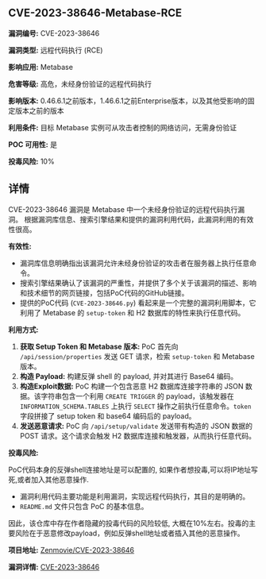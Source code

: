 ## CVE-2023-38646-Metabase-RCE

**漏洞编号:** CVE-2023-38646

**漏洞类型:** 远程代码执行 (RCE)

**影响应用:** Metabase

**危害等级:** 高危，未经身份验证的远程代码执行

**影响版本:** 0.46.6.1之前版本，1.46.6.1之前Enterprise版本，以及其他受影响的固定版本之前的版本

**利用条件:** 目标 Metabase 实例可从攻击者控制的网络访问，无需身份验证

**POC 可用性:** 是

**投毒风险:** 10%

## 详情

CVE-2023-38646 漏洞是 Metabase 中一个未经身份验证的远程代码执行漏洞。 根据漏洞库信息、搜索引擎结果和提供的漏洞利用代码，此漏洞利用的有效性很高。

**有效性:**

*   漏洞库信息明确指出该漏洞允许未经身份验证的攻击者在服务器上执行任意命令。
*   搜索引擎结果确认了该漏洞的严重性，并提供了多个关于该漏洞的描述、影响和技术细节的网页链接，包括PoC代码的GitHub链接。
*   提供的PoC代码 (`CVE-2023-38646.py`) 看起来是一个完整的漏洞利用脚本，它利用了 Metabase 的 `setup-token` 和 H2 数据库的特性来执行任意代码。

**利用方式:**

1.  **获取 Setup Token 和 Metabase 版本:** PoC 首先向 `/api/session/properties` 发送 GET 请求，检索 `setup-token` 和 Metabase 版本。
2.  **构造 Payload:**  构建反弹 shell 的 payload, 并对其进行 Base64 编码。
3.  **构造Exploit数据:** PoC 构建一个包含恶意 H2 数据库连接字符串的 JSON 数据。该字符串包含一个利用 `CREATE TRIGGER` 的 payload，该触发器在 `INFORMATION_SCHEMA.TABLES` 上执行 `SELECT` 操作之前执行任意命令。`token` 字段拼接了 setup token 和 base64 编码后的 payload。
4.  **发送恶意请求:** PoC 向 `/api/setup/validate` 发送带有构造的 JSON 数据的 POST 请求。这个请求会触发 H2 数据库连接和触发器，从而执行任意代码。

**投毒风险:**

PoC代码本身的反弹shell连接地址是可以配置的, 如果作者想投毒,可以将IP地址写死,或者加入其他恶意操作.
*   漏洞利用代码主要功能是利用漏洞，实现远程代码执行，其目的是明确的。
*   `README.md` 文件只包含 PoC 的基本信息。

因此，该仓库中存在作者隐藏的投毒代码的风险较低, 大概在10%左右。投毒的主要风险在于恶意修改payload，例如反弹shell地址或者插入其他的恶意操作。

**项目地址:** [Zenmovie/CVE-2023-38646](https://github.com/Zenmovie/CVE-2023-38646)

**漏洞详情:** [CVE-2023-38646](https://nvd.nist.gov/vuln/detail/CVE-2023-38646)